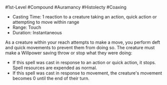#1st-Level #Compound #Auramancy #Histolecty #Coaxing
 
- Casting Time: 1 reaction to a creature taking an action, quick action or attempting to move within range
- Range: Touch
- Duration: Instantaneous  

As a creature within your reach attempts to make a move, you perform deft and quick movements to prevent them from doing so. The creature must make a Willpower saving throw or stop what they were doing:

- If this spell was cast in response to an action or quick action, it stops. Spell resources are expended as normal.
- If this spell was cast in response to movement, the creature's movement becomes 0 until the end of their turn.